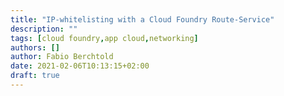 ```yaml
---
title: "IP-whitelisting with a Cloud Foundry Route-Service"
description: ""
tags: [cloud foundry,app cloud,networking]
authors: []
author: Fabio Berchtold
date: 2021-02-06T10:13:15+02:00
draft: true
---
```

